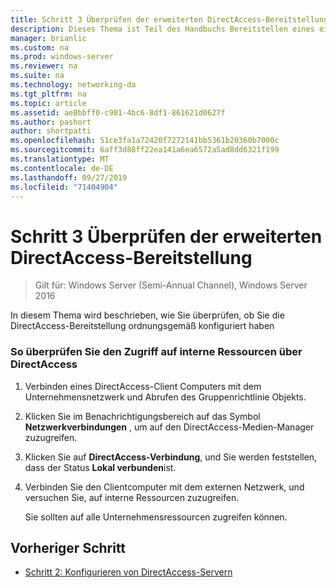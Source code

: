 ```yaml
---
title: Schritt 3 Überprüfen der erweiterten DirectAccess-Bereitstellung
description: Dieses Thema ist Teil des Handbuchs Bereitstellen eines einzelnen DirectAccess-Servers mit erweiterten Einstellungen für Windows Server 2016.
manager: brianlic
ms.custom: na
ms.prod: windows-server
ms.reviewer: na
ms.suite: na
ms.technology: networking-da
ms.tgt_pltfrm: na
ms.topic: article
ms.assetid: ae8bbff0-c981-4bc6-8df1-861621d0627f
ms.author: pashort
author: shortpatti
ms.openlocfilehash: 51ce3fa1a72420f7272141bb5361b20360b7000c
ms.sourcegitcommit: 6aff3d88ff22ea141a6ea6572a5ad8dd6321f199
ms.translationtype: MT
ms.contentlocale: de-DE
ms.lasthandoff: 09/27/2019
ms.locfileid: "71404904"
---
```

# <a name="step-3-verify-the-advanced-directaccess-deployment"></a>Schritt 3 Überprüfen der erweiterten DirectAccess-Bereitstellung

>Gilt für: Windows Server (Semi-Annual Channel), Windows Server 2016

In diesem Thema wird beschrieben, wie Sie überprüfen, ob Sie die DirectAccess-Bereitstellung ordnungsgemäß konfiguriert haben  
  
### <a name="to-verify-access-to-internal-resources-through-directaccess"></a>So überprüfen Sie den Zugriff auf interne Ressourcen über DirectAccess  
  
1.  Verbinden eines DirectAccess-Client Computers mit dem Unternehmensnetzwerk und Abrufen des Gruppenrichtlinie Objekts.  
  
2.  Klicken Sie im Benachrichtigungsbereich auf das Symbol **Netzwerkverbindungen** , um auf den DirectAccess-Medien-Manager zuzugreifen.  
  
3.  Klicken Sie auf **DirectAccess-Verbindung**, und Sie werden feststellen, dass der Status **Lokal verbunden**ist.  
  
4.  Verbinden Sie den Clientcomputer mit dem externen Netzwerk, und versuchen Sie, auf interne Ressourcen zuzugreifen.  
  
    Sie sollten auf alle Unternehmensressourcen zugreifen können.  
  
## <a name="BKMK_Links"></a>Vorheriger Schritt  
  
-   [Schritt 2: Konfigurieren von DirectAccess-Servern](Step-2-Configuring-DirectAccess-Servers.md)  
  


